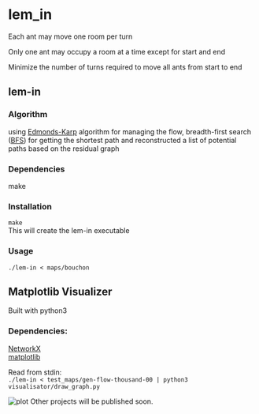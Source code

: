 # lem_in

Each ant may move one room per turn

Only one ant may occupy a room at a time except for start and end

Minimize the number of turns required to move all ants from start to end

## lem-in
 
### Algorithm
using [Edmonds-Karp](https://en.wikipedia.org/wiki/Edmonds%E2%80%93Karp_algorithm) algorithm for managing the flow,  breadth-first search ([BFS](https://www.hackerearth.com/practice/algorithms/graphs/breadth-first-search/tutorial/#:~:text=BFS%20is%20a%20traversing%20algorithm,the%20next%2Dlevel%20neighbour%20nodes.)) for getting the shortest path and reconstructed a list of potential paths based on the residual graph

### Dependencies
make

### Installation
```make```<br/>
This will create the lem-in executable

### Usage
```./lem-in < maps/bouchon```

## Matplotlib Visualizer
 

Built with python3

### Dependencies:
[NetworkX](https://networkx.org/)<br/>
[matplotlib](https://matplotlib.org/)

Read from stdin:<br/>
```./lem-in < test_maps/gen-flow-thousand-00 | python3 visualisator/draw_graph.py```

![plot](https://github.com/ahel-men/lem_in/blob/main/screenshots/Screen%20Shot%202020-12-25%20at%2010.31.18%20AM.png)
Other projects will be published soon.
